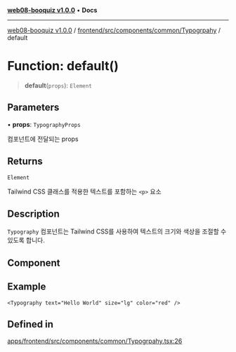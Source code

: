 [**web08-booquiz v1.0.0**](../../../../../../README.md) • **Docs**

***

[web08-booquiz v1.0.0](../../../../../../modules.md) / [frontend/src/components/common/Typogrpahy](../README.md) / default

# Function: default()

> **default**(`props`): `Element`

## Parameters

• **props**: `TypographyProps`

컴포넌트에 전달되는 props

## Returns

`Element`

Tailwind CSS 클래스를 적용한 텍스트를 포함하는 `<p>` 요소

## Description

`Typography` 컴포넌트는 Tailwind CSS를 사용하여 텍스트의 크기와 색상을 조절할 수 있도록 합니다.

## Component

## Example

```tsx
<Typography text="Hello World" size="lg" color="red" />
```

## Defined in

[apps/frontend/src/components/common/Typogrpahy.tsx:26](https://github.com/boostcampwm-2024/web08-BooQuiz/blob/070f8cd9fc8f2112d3401f93894ddd08f59e2916/apps/frontend/src/components/common/Typogrpahy.tsx#L26)
